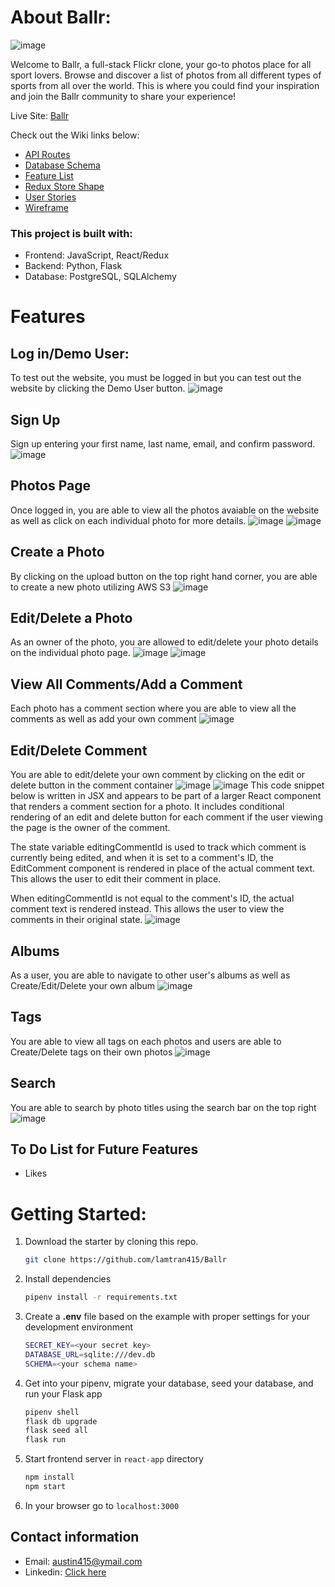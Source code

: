 # About Ballr:
![image](https://user-images.githubusercontent.com/114116854/222051065-d82cc0ed-882d-43c7-85f3-41201564b8f6.png)

Welcome to Ballr, a full-stack Flickr clone, your go-to photos place for all sport lovers. Browse and discover a list of photos from all different types of sports from all over the world. This is where you could find your inspiration and join the Ballr community to share your experience!

Live Site: [Ballr](https://ballr.onrender.com/)

Check out the Wiki links below:
* [API Routes](https://github.com/lamtran415/Ballr/wiki/API-Routes)
* [Database Schema](https://github.com/lamtran415/Ballr/wiki/Database-Schema)
* [Feature List](https://github.com/lamtran415/Ballr/wiki/Feature-List)
* [Redux Store Shape](https://github.com/lamtran415/Ballr/wiki/Redux-Store-Shape)
* [User Stories](https://github.com/lamtran415/Ballr/wiki/Redux-Store-Shape)
* [Wireframe](https://github.com/lamtran415/Ballr/wiki/Wireframe)

### This project is built with:
* Frontend: JavaScript, React/Redux
* Backend: Python, Flask
* Database: PostgreSQL, SQLAlchemy

# Features

## Log in/Demo User:
To test out the website, you must be logged in but you can test out the website by clicking the Demo User button.
![image](https://user-images.githubusercontent.com/114116854/222050870-13ec552b-06d6-4b3f-b144-f7506574d899.png)

## Sign Up
Sign up entering your first name, last name, email, and confirm password.
![image](https://user-images.githubusercontent.com/114116854/222051197-155426ee-4bdf-4cd0-91d6-8e7a710a894c.png)

## Photos Page
Once logged in, you are able to view all the photos avaiable on the website as well as click on each individual photo for more details.
![image](https://user-images.githubusercontent.com/114116854/227386597-f67407ce-e86d-40c4-8e86-fdc8f6abbe37.png)
![image](https://user-images.githubusercontent.com/114116854/227386697-efd879cd-4992-487f-8f04-e148634d36d3.png)

## Create a Photo
By clicking on the upload button on the top right hand corner, you are able to create a new photo utilizing AWS S3
![image](https://github.com/lamtran415/Ballr/assets/114116854/13d4a2cb-1aed-4e45-9041-f918c62fc5a0)


## Edit/Delete a Photo
As an owner of the photo, you are allowed to edit/delete your photo details on the individual photo page.
![image](https://github.com/lamtran415/Ballr/assets/114116854/46f987a7-d300-4184-b424-08c2dae2c1fd)
![image](https://user-images.githubusercontent.com/114116854/222051834-f9f6579f-e2f8-44cf-a0f0-396bcd83d300.png)

## View All Comments/Add a Comment
Each photo has a comment section where you are able to view all the comments as well as add your own comment
![image](https://user-images.githubusercontent.com/114116854/222052181-e5a58220-7c80-44bc-af3b-6b464c8ed688.png)

## Edit/Delete Comment
You are able to edit/delete your own comment by clicking on the edit or delete button in the comment container
![image](https://user-images.githubusercontent.com/114116854/222052386-70e78789-5806-4dd4-be37-1bbef5e165ed.png)
![image](https://user-images.githubusercontent.com/114116854/222052405-94d2f1ea-ad69-4a3b-8aac-21fd653eafe4.png)
This code snippet below is written in JSX and appears to be part of a larger React component that renders a comment section for a photo. It includes conditional rendering of an edit and delete button for each comment if the user viewing the page is the owner of the comment.

The state variable editingCommentId is used to track which comment is currently being edited, and when it is set to a comment's ID, the EditComment component is rendered in place of the actual comment text. This allows the user to edit their comment in place.

When editingCommentId is not equal to the comment's ID, the actual comment text is rendered instead. This allows the user to view the comments in their original state.
![image](https://user-images.githubusercontent.com/114116854/227388176-ad48b37b-d599-4c99-aeea-0f7205b71bd5.png)

## Albums
As a user, you are able to navigate to other user's albums as well as Create/Edit/Delete your own album
![image](https://user-images.githubusercontent.com/114116854/227385860-09865c76-0110-4b11-b6c8-07ec2d887bf2.png)

## Tags
You are able to view all tags on each photos and users are able to Create/Delete tags on their own photos
![image](https://user-images.githubusercontent.com/114116854/227387043-f9a30ac6-8f60-4a93-8d34-90f56c5c5b29.png)

## Search
You are able to search by photo titles using the search bar on the top right
![image](https://github.com/lamtran415/Ballr/assets/114116854/5c5a375b-31e0-403e-a7d5-65ff4b39834c)

## To Do List for Future Features
- Likes

# Getting Started:
1. Download the starter by cloning this repo.
   ```bash
   git clone https://github.com/lamtran415/Ballr
   ```
2. Install dependencies
   ```bash
   pipenv install -r requirements.txt
   ```
3. Create a **.env** file based on the example with proper settings for your
   development environment
   ```bash
   SECRET_KEY=<your secret key>
   DATABASE_URL=sqlite:///dev.db
   SCHEMA=<your schema name>
   ```
4. Get into your pipenv, migrate your database, seed your database, and run your Flask app

   ```bash
   pipenv shell
   flask db upgrade
   flask seed all
   flask run
   ```
5. Start frontend server in `react-app` directory
   ```bash
   npm install
   npm start
   ```
6. In your browser go to `localhost:3000`


## Contact information
- Email: austin415@ymail.com
- Linkedin: [Click here](https://www.linkedin.com/in/austin-lam-tran-93881a155/)



